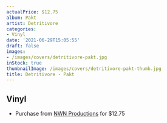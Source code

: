 ```yaml
---
actualPrice: $12.75
album: Pakt
artist: Detritivore
categories:
- Vinyl
date: '2021-06-29T15:05:55'
draft: false
images:
- /images/covers/detritivore-pakt.jpg
inStock: true
thumbnailImage: /images/covers/detritivore-pakt-thumb.jpg
title: Detritivore - Pakt
---
```


## Vinyl
* Purchase from [NWN Productions](http://shop.nwnprod.com/index.php?route=product/product&path=75&product_id=2061&sort=pd.name&order=ASC) for $12.75
